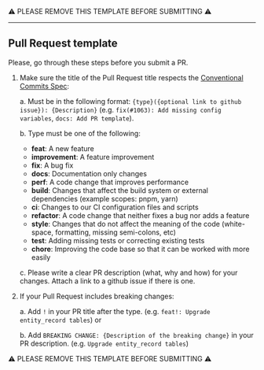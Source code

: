 ⚠️ PLEASE REMOVE THIS TEMPLATE BEFORE SUBMITTING ⚠️

---
## Pull Request template
Please, go through these steps before you submit a PR.

1. Make sure the title of the Pull Request title respects the [Conventional Commits Spec](https://www.conventionalcommits.org/en/v1.0.0/#summary):

    a. Must be in the following format: `{type}({optional link to github issue}): {Description}` (e.g. `fix(#1063): Add missing config variables`, `docs: Add PR template`).

    b. Type must be one of the following:
    * **feat**: A new feature
    * **improvement**: A feature improvement
    * **fix**: A bug fix
    * **docs**: Documentation only changes
    * **perf**: A code change that improves performance
    * **build**: Changes that affect the build system or external dependencies (example scopes: pnpm, yarn)
    * **ci**: Changes to our CI configuration files and scripts
    * **refactor**: A code change that neither fixes a bug nor adds a feature
    * **style**: Changes that do not affect the meaning of the code (white-space, formatting, missing semi-colons, etc)
    * **test**: Adding missing tests or correcting existing tests
    * **chore**: Improving the code base so that it can be worked with more easily

    c. Please write a clear PR description (what, why and how) for your changes. Attach a link to a github issue if there is one.

2. If your Pull Request includes breaking changes:

    a. Add `!` in your PR title after the type. (e.g. `feat!: Upgrade entity_record tables`) or 

    b. Add `BREAKING CHANGE: {Description of the breaking change}` in your PR description. (e.g. `Upgrade entity_record tables`)

⚠️ PLEASE REMOVE THIS TEMPLATE BEFORE SUBMITTING ⚠️